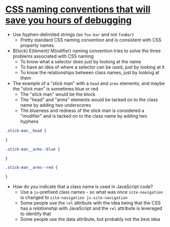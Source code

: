 # [CSS naming conventions that will save you hours of debugging](https://medium.com/free-code-camp/css-naming-conventions-that-will-save-you-hours-of-debugging-35cea737d849)

* Use hyphen-delimited strings (so `foo-bar` and not `fooBar`)
  * Pretty standard CSS naming convention and is consistent with CSS property names
* B(lock) E(lement) M(odifier) naming convention tries to solve the three problems associated with CSS naming
  * To know what a selector does just by looking at the name
  * To have an idea of where a selector can be used, just by looking at it
  * To know the relationships between class names, just by looking at them
* The example of a "stick man" with a `head` and `arms` elements, and maybe the "stick man" is sometimes blue or red
  * The "stick man" would be the block
  * The "head" and "arms" elements would be tacked on to the class name by adding two underscores
  * The blueness and redness of the stick man is considered a "modifier" and is tacked on to the class name by adding two hyphens

```css
.stick-man__head {

}

.stick-man__arms--blue {

}

.stick-man__arms--red {

}
```

* How do you indicate that a class name is used in JavaScript code?
  * Use a `js`-prefixed class names - so what was once `site-navigation` is changed to `site-navigation js-site-navigation`
  * Some people use the `rel` attribute with the idea being that the CSS has a _relationship_ with JavaScript and the `rel` attribute is leveraged to identify that
  * Some people use the data attribute, but probably not the best idea
